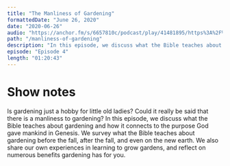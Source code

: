 ```yaml
---
title: "The Manliness of Gardening"
formattedDate: "June 26, 2020"
date: "2020-06-26"
audio: "https://anchor.fm/s/6657810c/podcast/play/41481895/https%3A%2F%2Fd3ctxlq1ktw2nl.cloudfront.net%2Fstaging%2F2021-9-8%2F223219582-44100-2-cc67a6d7e0752858.mp3"
path: "/manliness-of-gardening"
description: "In this episode, we discuss what the Bible teaches about gardening and how it connects to the purpose God gave mankind in Genesis."
episode: "Episode 4"
length: "01:20:43"
---
```


# Show notes

Is gardening just a hobby for little old ladies? Could it really be said that there is a manliness to gardening? In this episode, we discuss what the Bible teaches about gardening and how it connects to the purpose God gave mankind in Genesis. We survey what the Bible teaches about gardening before the fall, after the fall, and even on the new earth. We also share our own experiences in learning to grow gardens, and reflect on numerous benefits gardening has for you.
